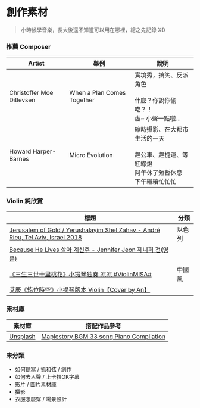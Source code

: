 # 創作素材

> 小時候學音樂，長大後還不知道可以用在哪裡，總之先記錄 XD

### 推薦 Composer
|Artist|舉例|說明|
|---|---|---|
|Christoffer Moe Ditlevsen|When a Plan Comes Together|實境秀，搞笑、反派角色<br><br>什麼？你說你偷吃？！<br>虛~ 小聲一點啦...|
|Howard Harper-Barnes|Micro Evolution|縮時攝影、在大都市生活的一天<br><br>趕公車、趕捷運、等紅綠燈<br>阿午休了短暫休息<br>下午繼續忙忙忙|

### Violin 純欣賞
|標題|分類|
|---|---|
|[Jerusalem of Gold / Yerushalayim Shel Zahav - André Rieu, Tel Aviv, Israel 2018](https://www.youtube.com/watch?v=Im5lh2kJWTI)|以色列|
|[Because He Lives 살아 계신주 - Jennifer Jeon 제니퍼 전(영은)](https://www.youtube.com/watch?v=wvWyc1CnZYA)||
|[《三生三世十里桃花》小提琴独奏 凉凉 #ViolinMISA#](https://www.youtube.com/watch?v=f4B2w8sBlAs)|中國風|
|[艾辰《錯位時空》小提琴版本 Violin【Cover by An】](https://www.youtube.com/watch?v=tftvny1OvoE)||

### 素材庫
|素材庫|搭配作品參考|
|---|---|
|[Unsplash](https://unsplash.com/)|[Maplestory BGM 33 song Piano Compilation](https://www.youtube.com/watch?v=-FMHYjqC4iA)|

### 未分類
* 如何聽寫 / 抓和弦 / 創作
* 如何去人聲 / 上卡拉OK字幕
* 影片 / 圖片素材庫
* 攝影
* 衣服怎麼穿 / 場景設計
